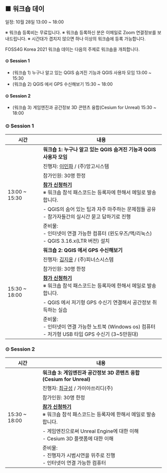 ## ■ 워크숍 데이
일정: 10월 28일 13:00 ~ 18:00

※ 워크숍 등록비는 무료입니다.
※ 워크숍 등록하신 분은 이메일로 Zoom 연결정보를 보내드립니다.
※ 시간대가 겹치지 않으면 하나 이상의 워크숍에 등록 가능합니다.

FOSS4G Korea 2021 워크숍 데이는 다음의 주제로 워크숍을 개최합니다.
#### ⊙ Session 1
  - (워크숍 1) 누구나 알고 있는 QGIS 숨겨진 기능과 QGIS 사용자 모임 13:00 ~ 15:30
  - (워크숍 2) QGIS 에서 GPS 수신해보기 15:30 ~ 18:00

#### ⊙ Session 2
  - (워크숍 3) 게임엔진과 공간정보 3D 콘텐츠 융합(Cesium for Unreal) 15:30 ~ 18:00

### ⊙ Session 1
<table>
  <thead>
    <tr>
      <th>시간</th>
      <th>내용</th>
    </tr>
  </thead>
  <tbody>
    <tr>
      <td rowspan=6>13:00 ~ 15:30</td>
      <td><b>워크숍 1: 누구나 알고 있는 QGIS 숨겨진 기능과 QGIS 사용자 모임</b></td>
    </tr>
    <tr>
      <td>진행자: <a href="mailto:mapplus@gmail.com">이민파</a> / (주)망고시스템</td>
    </tr>
    <tr>
      <td>참가인원: 30명 한정</td>
    </tr>
    <tr>
      <td>
        <b><a href="https://docs.google.com/forms/d/e/1FAIpQLSeRQw8OXscZ3gJgkDkYD6nt1DAYj3oBpqAbTWAhQrs5lPkF0w/viewform?usp=sf_link">참가 신청하기</a></b><br> 
        ※ 워크숍 참석 패스코드는 등록자에 한해서 메일로 발송합니다.</td>
    </tr>
    <tr>
      <td>
         - QGIS의 숨어 있는 팁과 자주 마주하는 문제점들 공유<br>
         - 참가자들간의 실시간 묻고 답하기로 진행
      </td>
    </tr>
    <tr>
      <td>준비물:<br>
        - 인터넷이 연결 가능한 컴퓨터 (윈도우즈/맥/리눅스)<br>
        - QGIS 3.16.x(LTR 버전) 설치
      </td>
    </tr>
    <tr>
      <td rowspan=6>15:30 ~ 18:00</td>
      <td><b>워크숍 2: QGIS 에서 GPS 수신해보기</b></td>
    </tr>
    <tr>
      <td>진행자: <a href="mailto:aliasgis@gmail.com">김지윤</a> / (주)피너스시스템</td>
    </tr>
    <tr>
      <td>참가인원: 30명 한정</td>
    </tr>
    <tr>
      <td>
        <b><a href="https://docs.google.com/forms/d/e/1FAIpQLSeRQw8OXscZ3gJgkDkYD6nt1DAYj3oBpqAbTWAhQrs5lPkF0w/viewform?usp=sf_link">참가 신청하기</a></b><br> 
        ※ 워크숍 참석 패스코드는 등록자에 한해서 메일로 발송합니다.</td>
    </tr>
    <tr>
      <td>
        - QGIS 에서 저기형 GPS 수신기 연결해서 공간정보 취득하는 실습
      </td>
    </tr>
    <tr>
      <td>준비물:<br>
        - 인터넷이 연결 가능한 노트북 (Windows os) 컴퓨터<br>
        - 저가형 USB 타입 GPS 수신기 (3~5만원대)
      </td>
    </tr>
  </tbody>
</table>

### ⊙ Session 2
<table>
  <thead>
    <tr>
      <th>시간</th>
      <th>내용</th>
    </tr>
  </thead>
  <tbody>
    <tr>
      <td rowspan=6>15:30 ~ 18:00</td>
      <td><b>워크숍 3: 게임엔진과 공간정보 3D 콘텐츠 융합(Cesium for Unreal)</b></td>
    </tr>
    <tr>
      <td>진행자: <a href="mailto:kschoi@gaia3d.com">최규성</a> / 가이아쓰리디(주)</td>
    </tr>
    <tr>
      <td>참가인원: 30명 한정</td>
    </tr>
    <tr>
      <td>
        <b><a href="https://docs.google.com/forms/d/e/1FAIpQLSeRQw8OXscZ3gJgkDkYD6nt1DAYj3oBpqAbTWAhQrs5lPkF0w/viewform?usp=sf_link">참가 신청하기</a></b><br> 
        ※ 워크숍 참석 패스코드는 등록자에 한해서 메일로 발송합니다.</td>
    </tr>
    <tr>
      <td>
        - 게임엔진으로써 Unreal Engine에 대한 이해<br>
        - Cesium 3D 플랫폼에 대한 이해
      </td>
    </tr>
    <tr>
      <td>준비물:<br>
        - 진행자가 시범시연을 위주로 진행<br>
        - 인터넷이 연결 가능한 컴퓨터
      </td>
    </tr>
  </tbody>
</table>
